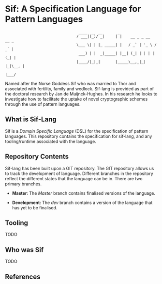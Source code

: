 Sif: A Specification Language for Pattern Languages
===================================================

                                      ____  _  __       _                      
                                     / ___|(_)/ _|     | |    __ _ _ __   __ _ 
                                     \___ \| | |_ _____| |   / _` | '_ \ / _` |
                                      ___) | |  _|_____| |__| (_| | | | | (_| |
                                     |____/|_|_|       |_____\__,_|_| |_|\__, |
                                                                         |___/ 
                                                                               


Named after the Norse Goddess Sif who was married to Thor and
associated with fertility, family and wedlock. Sif-lang is provided as
part of the doctoral research by Jan de Muijnck-Hughes. In his
research he looks to investigate how to facilitate the uptake of novel
cryptographic schemes through the use of pattern languages.

## What is Sif-Lang

Sif is a _Domain Specific Language_ (DSL) for the specification of
pattern languages. This repository contains the specification for
sif-lang, and any tooling/runtime associated with the language.

## Repository Contents

Sif-lang has been built upon a GIT repository. The GIT repository
allows us to track the development of language. Different branches in
the repository reflect the different states that the language can be
in. There are two primary branches.

+ __Master__: The _Master_ branch contains finalised versions of the
  language.

+ __Development__: The _dev_ branch contains a version of the language
  that has yet to be finalised.


## Tooling

TODO

## Who was Sif

TODO

## References
